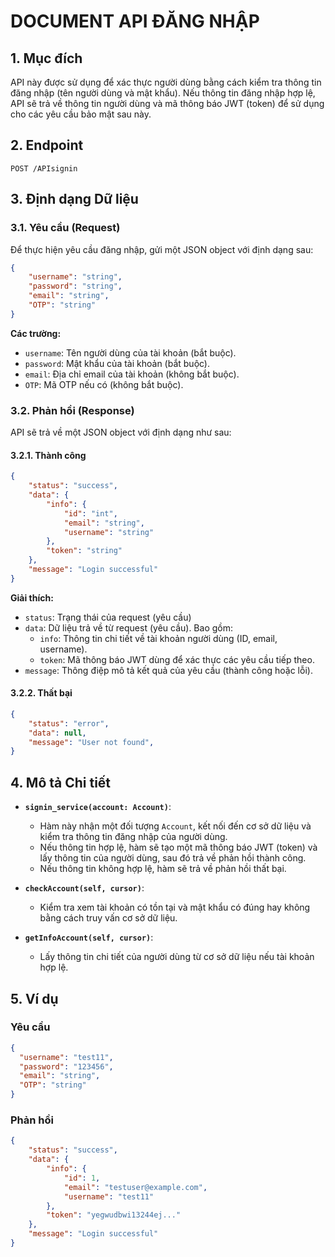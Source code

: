 
# DOCUMENT API ĐĂNG NHẬP

## 1. Mục đích

API này được sử dụng để xác thực người dùng bằng cách kiểm tra thông tin đăng nhập (tên người dùng và mật khẩu). Nếu thông tin đăng nhập hợp lệ, API sẽ trả về thông tin người dùng và mã thông báo JWT (token) để sử dụng cho các yêu cầu bảo mật sau này.

## 2. Endpoint

```
POST /APIsignin
```

## 3. Định dạng Dữ liệu

### 3.1. Yêu cầu (Request)

Để thực hiện yêu cầu đăng nhập, gửi một JSON object với định dạng sau:

```json
{
    "username": "string",
    "password": "string",
    "email": "string",
    "OTP": "string"
}
```

**Các trường:**
- `username`: Tên người dùng của tài khoản (bắt buộc).
- `password`: Mật khẩu của tài khoản (bắt buộc).
- `email`: Địa chỉ email của tài khoản (không bắt buộc).
- `OTP`: Mã OTP nếu có (không bắt buộc).

### 3.2. Phản hồi (Response)

API sẽ trả về một JSON object với định dạng như sau:

#### 3.2.1. Thành công

```json
{
    "status": "success",
    "data": {
        "info": {
            "id": "int",          
            "email": "string",     
            "username": "string"  
        },
        "token": "string"        
    },
    "message": "Login successful"
}
```

**Giải thích:**
- `status`: Trạng thái của request (yêu cầu)
- `data`: Dữ liệu trả về từ request (yêu cầu). Bao gồm:
    - `info`: Thông tin chi tiết về tài khoản người dùng (ID, email, username).
    - `token`: Mã thông báo JWT dùng để xác thực các yêu cầu tiếp theo.
- `message`: Thông điệp mô tả kết quả của yêu cầu (thành công hoặc lỗi).

#### 3.2.2. Thất bại

```json
{
    "status": "error",
    "data": null,
    "message": "User not found",
}
```

## 4. Mô tả Chi tiết

- **`signin_service(account: Account)`**:
  - Hàm này nhận một đối tượng `Account`, kết nối đến cơ sở dữ liệu và kiểm tra thông tin đăng nhập của người dùng.
  - Nếu thông tin hợp lệ, hàm sẽ tạo một mã thông báo JWT (token) và lấy thông tin của người dùng, sau đó trả về phản hồi thành công.
  - Nếu thông tin không hợp lệ, hàm sẽ trả về phản hồi thất bại.

- **`checkAccount(self, cursor)`**:
  - Kiểm tra xem tài khoản có tồn tại và mật khẩu có đúng hay không bằng cách truy vấn cơ sở dữ liệu.

- **`getInfoAccount(self, cursor)`**:
  - Lấy thông tin chi tiết của người dùng từ cơ sở dữ liệu nếu tài khoản hợp lệ.

## 5. Ví dụ

### Yêu cầu

```json
{
  "username": "test11",
  "password": "123456",
  "email": "string",
  "OTP": "string"
}
```

### Phản hồi

```json
{
    "status": "success",
    "data": {
        "info": {
            "id": 1,
            "email": "testuser@example.com",
            "username": "test11"
        },
        "token": "yegwudbwi13244ej..."
    },
    "message": "Login successful"
}
```
